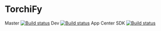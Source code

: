 # TorchiFy
Master [![Build status](https://build.appcenter.ms/v0.1/apps/6dde5553-c585-4901-aa9b-3c7e81d66819/branches/master/badge)](https://appcenter.ms)
Dev [![Build status](https://build.appcenter.ms/v0.1/apps/6dde5553-c585-4901-aa9b-3c7e81d66819/branches/dev/badge)](https://appcenter.ms)
App Center SDK [![Build status](https://build.appcenter.ms/v0.1/apps/6dde5553-c585-4901-aa9b-3c7e81d66819/branches/add-app-center/badge)](https://appcenter.ms)
